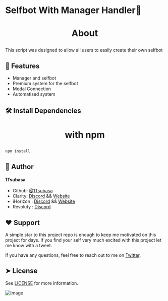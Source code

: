 # Selfbot With Manager Handler👑


# <p align="center">About</p>
  
This script was designed to allow all users to easily create their own selfbot

## 🧐 Features    
- Manager and selfbot
-  Premium system for the selfbot
- Modal Connection
-  Automatised system


## 🛠️ Install Dependencies    
# <p align="center">with npm</p>
```bash
npm install
```      

## 🙇 Author
#### 1Tsubasa
- Github: [@1Tsubasa](https://github.com/1Tsubasa)
- Clarity: [Discord](https://discord.gg/8RWmR5M9Ub) && [Website](https://clarity-corp.com/)
- iHorizon : [Discord](https://discord.gg/ihorizon) && [Website](https://ihorizon.me/)
- Revoluty : [Discord](https://discord.gg/MN6DEtCj3B)


## ❤️ Support  
A simple star to this project repo is enough to keep me motivated on this project for days. If you find your self very much excited with this project let me know with a tweet.

If you have any questions, feel free to reach out to me on [Twitter](https://x.com/_1Tsubasa).


## ➤ License
 See [LICENSE](LICENSE) for more information.



![Image](https://cdn.discordapp.com/attachments/1204483692865658882/1266801560147591281/tumblr_398fa642bf8524ce79cb60bef03ef1d1_9ef4363e_400.jpg?ex=66a67863&is=66a526e3&hm=a39dd1fedc9842d40c081132e00fa949ebc04421321b9e20ae60f7e7b35799a0&)
        
  
